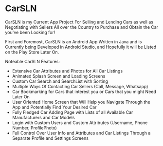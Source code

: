 # CarSLN
CarSLN is my Current App Project For Selling and Lending Cars as well as Negotiating with Sellers All over the Country to Purchase and Obtain the Car you've been Looking for!

First and Foremost, CarSLN is an Android App Written in Java and is Currently being Developed in Android Studio, and Hopefully it will be Listed on the Play Store Later On.

Noteable CarSLN Features:

- Extensive Car Attributes and Photos for All Car Listings
- Animated Splash Screen and Loading Screens
- Custom Car Search and SearchList with Sorting
- Multiple Ways Of Contacting Car Sellers (Call, Message, Whatsapp)
- Car Bookmarking for Cars that interest you or Cars that you might Need Later On
- User Oriented Home Screen that Will Help you Navigate Through the App and Potentially Find Your Desired Car
- Fully Fledged Car Adding Page with Lists of all Available  Car Manufacturers and Car Models
- Login with Custom Users and Custom Attributes (Username, Phone Number, ProfilePhoto)
- Full Control Over User Info and Attributes and Car Listings Through a Separate Profile and Settings Screens
